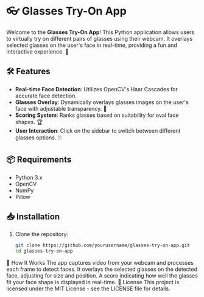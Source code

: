 # 👓 Glasses Try-On App

Welcome to the **Glasses Try-On App**! This Python application allows users to virtually try on different pairs of glasses using their webcam. It overlays selected glasses on the user's face in real-time, providing a fun and interactive experience. 🎉

## 🛠️ Features

- **Real-time Face Detection**: Utilizes OpenCV's Haar Cascades for accurate face detection.
- **Glasses Overlay**: Dynamically overlays glasses images on the user's face with adjustable transparency. 🌈
- **Scoring System**: Ranks glasses based on suitability for oval face shapes. 🏆
- **User Interaction**: Click on the sidebar to switch between different glasses options. 🖱️

## 📦 Requirements

- Python 3.x
- OpenCV
- NumPy
- Pillow

## 📥 Installation

1. Clone the repository:
   ```bash
   git clone https://github.com/yourusername/glasses-try-on-app.git
   cd glasses-try-on-app


🤖 How It Works
The app captures video from your webcam and processes each frame to detect faces.
It overlays the selected glasses on the detected face, adjusting for size and position.
A score indicating how well the glasses fit your face shape is displayed in real-time.
📄 License
This project is licensed under the MIT License - see the LICENSE file for details.
